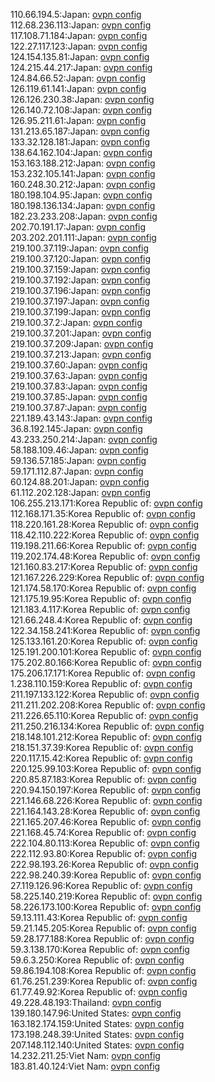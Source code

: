 110.66.194.5:Japan: [ovpn config](vpn/110_66_194_5.ovpn)  
112.68.236.113:Japan: [ovpn config](vpn/112_68_236_113.ovpn)  
117.108.71.184:Japan: [ovpn config](vpn/117_108_71_184.ovpn)  
122.27.117.123:Japan: [ovpn config](vpn/122_27_117_123.ovpn)  
124.154.135.81:Japan: [ovpn config](vpn/124_154_135_81.ovpn)  
124.215.44.217:Japan: [ovpn config](vpn/124_215_44_217.ovpn)  
124.84.66.52:Japan: [ovpn config](vpn/124_84_66_52.ovpn)  
126.119.61.141:Japan: [ovpn config](vpn/126_119_61_141.ovpn)  
126.126.230.38:Japan: [ovpn config](vpn/126_126_230_38.ovpn)  
126.140.72.108:Japan: [ovpn config](vpn/126_140_72_108.ovpn)  
126.95.211.61:Japan: [ovpn config](vpn/126_95_211_61.ovpn)  
131.213.65.187:Japan: [ovpn config](vpn/131_213_65_187.ovpn)  
133.32.128.181:Japan: [ovpn config](vpn/133_32_128_181.ovpn)  
138.64.162.104:Japan: [ovpn config](vpn/138_64_162_104.ovpn)  
153.163.188.212:Japan: [ovpn config](vpn/153_163_188_212.ovpn)  
153.232.105.141:Japan: [ovpn config](vpn/153_232_105_141.ovpn)  
160.248.30.212:Japan: [ovpn config](vpn/160_248_30_212.ovpn)  
180.198.104.95:Japan: [ovpn config](vpn/180_198_104_95.ovpn)  
180.198.136.134:Japan: [ovpn config](vpn/180_198_136_134.ovpn)  
182.23.233.208:Japan: [ovpn config](vpn/182_23_233_208.ovpn)  
202.70.191.17:Japan: [ovpn config](vpn/202_70_191_17.ovpn)  
203.202.201.111:Japan: [ovpn config](vpn/203_202_201_111.ovpn)  
219.100.37.119:Japan: [ovpn config](vpn/219_100_37_119.ovpn)  
219.100.37.120:Japan: [ovpn config](vpn/219_100_37_120.ovpn)  
219.100.37.159:Japan: [ovpn config](vpn/219_100_37_159.ovpn)  
219.100.37.192:Japan: [ovpn config](vpn/219_100_37_192.ovpn)  
219.100.37.196:Japan: [ovpn config](vpn/219_100_37_196.ovpn)  
219.100.37.197:Japan: [ovpn config](vpn/219_100_37_197.ovpn)  
219.100.37.199:Japan: [ovpn config](vpn/219_100_37_199.ovpn)  
219.100.37.2:Japan: [ovpn config](vpn/219_100_37_2.ovpn)  
219.100.37.201:Japan: [ovpn config](vpn/219_100_37_201.ovpn)  
219.100.37.209:Japan: [ovpn config](vpn/219_100_37_209.ovpn)  
219.100.37.213:Japan: [ovpn config](vpn/219_100_37_213.ovpn)  
219.100.37.60:Japan: [ovpn config](vpn/219_100_37_60.ovpn)  
219.100.37.63:Japan: [ovpn config](vpn/219_100_37_63.ovpn)  
219.100.37.83:Japan: [ovpn config](vpn/219_100_37_83.ovpn)  
219.100.37.85:Japan: [ovpn config](vpn/219_100_37_85.ovpn)  
219.100.37.87:Japan: [ovpn config](vpn/219_100_37_87.ovpn)  
221.189.43.143:Japan: [ovpn config](vpn/221_189_43_143.ovpn)  
36.8.192.145:Japan: [ovpn config](vpn/36_8_192_145.ovpn)  
43.233.250.214:Japan: [ovpn config](vpn/43_233_250_214.ovpn)  
58.188.109.46:Japan: [ovpn config](vpn/58_188_109_46.ovpn)  
59.136.57.185:Japan: [ovpn config](vpn/59_136_57_185.ovpn)  
59.171.112.87:Japan: [ovpn config](vpn/59_171_112_87.ovpn)  
60.124.88.201:Japan: [ovpn config](vpn/60_124_88_201.ovpn)  
61.112.202.128:Japan: [ovpn config](vpn/61_112_202_128.ovpn)  
106.255.213.171:Korea Republic of: [ovpn config](vpn/106_255_213_171.ovpn)  
112.168.171.35:Korea Republic of: [ovpn config](vpn/112_168_171_35.ovpn)  
118.220.161.28:Korea Republic of: [ovpn config](vpn/118_220_161_28.ovpn)  
118.42.110.222:Korea Republic of: [ovpn config](vpn/118_42_110_222.ovpn)  
119.198.211.66:Korea Republic of: [ovpn config](vpn/119_198_211_66.ovpn)  
119.202.174.48:Korea Republic of: [ovpn config](vpn/119_202_174_48.ovpn)  
121.160.83.217:Korea Republic of: [ovpn config](vpn/121_160_83_217.ovpn)  
121.167.226.229:Korea Republic of: [ovpn config](vpn/121_167_226_229.ovpn)  
121.174.58.170:Korea Republic of: [ovpn config](vpn/121_174_58_170.ovpn)  
121.175.19.95:Korea Republic of: [ovpn config](vpn/121_175_19_95.ovpn)  
121.183.4.117:Korea Republic of: [ovpn config](vpn/121_183_4_117.ovpn)  
121.66.248.4:Korea Republic of: [ovpn config](vpn/121_66_248_4.ovpn)  
122.34.158.241:Korea Republic of: [ovpn config](vpn/122_34_158_241.ovpn)  
125.133.161.20:Korea Republic of: [ovpn config](vpn/125_133_161_20.ovpn)  
125.191.200.101:Korea Republic of: [ovpn config](vpn/125_191_200_101.ovpn)  
175.202.80.166:Korea Republic of: [ovpn config](vpn/175_202_80_166.ovpn)  
175.206.17.171:Korea Republic of: [ovpn config](vpn/175_206_17_171.ovpn)  
1.238.110.159:Korea Republic of: [ovpn config](vpn/1_238_110_159.ovpn)  
211.197.133.122:Korea Republic of: [ovpn config](vpn/211_197_133_122.ovpn)  
211.211.202.208:Korea Republic of: [ovpn config](vpn/211_211_202_208.ovpn)  
211.226.65.110:Korea Republic of: [ovpn config](vpn/211_226_65_110.ovpn)  
211.250.216.134:Korea Republic of: [ovpn config](vpn/211_250_216_134.ovpn)  
218.148.101.212:Korea Republic of: [ovpn config](vpn/218_148_101_212.ovpn)  
218.151.37.39:Korea Republic of: [ovpn config](vpn/218_151_37_39.ovpn)  
220.117.15.42:Korea Republic of: [ovpn config](vpn/220_117_15_42.ovpn)  
220.125.99.103:Korea Republic of: [ovpn config](vpn/220_125_99_103.ovpn)  
220.85.87.183:Korea Republic of: [ovpn config](vpn/220_85_87_183.ovpn)  
220.94.150.197:Korea Republic of: [ovpn config](vpn/220_94_150_197.ovpn)  
221.146.68.226:Korea Republic of: [ovpn config](vpn/221_146_68_226.ovpn)  
221.164.143.28:Korea Republic of: [ovpn config](vpn/221_164_143_28.ovpn)  
221.165.207.46:Korea Republic of: [ovpn config](vpn/221_165_207_46.ovpn)  
221.168.45.74:Korea Republic of: [ovpn config](vpn/221_168_45_74.ovpn)  
222.104.80.113:Korea Republic of: [ovpn config](vpn/222_104_80_113.ovpn)  
222.112.93.80:Korea Republic of: [ovpn config](vpn/222_112_93_80.ovpn)  
222.98.193.26:Korea Republic of: [ovpn config](vpn/222_98_193_26.ovpn)  
222.98.240.39:Korea Republic of: [ovpn config](vpn/222_98_240_39.ovpn)  
27.119.126.96:Korea Republic of: [ovpn config](vpn/27_119_126_96.ovpn)  
58.225.140.219:Korea Republic of: [ovpn config](vpn/58_225_140_219.ovpn)  
58.226.173.100:Korea Republic of: [ovpn config](vpn/58_226_173_100.ovpn)  
59.13.111.43:Korea Republic of: [ovpn config](vpn/59_13_111_43.ovpn)  
59.21.145.205:Korea Republic of: [ovpn config](vpn/59_21_145_205.ovpn)  
59.28.177.188:Korea Republic of: [ovpn config](vpn/59_28_177_188.ovpn)  
59.3.138.170:Korea Republic of: [ovpn config](vpn/59_3_138_170.ovpn)  
59.6.3.250:Korea Republic of: [ovpn config](vpn/59_6_3_250.ovpn)  
59.86.194.108:Korea Republic of: [ovpn config](vpn/59_86_194_108.ovpn)  
61.76.251.239:Korea Republic of: [ovpn config](vpn/61_76_251_239.ovpn)  
61.77.49.92:Korea Republic of: [ovpn config](vpn/61_77_49_92.ovpn)  
49.228.48.193:Thailand: [ovpn config](vpn/49_228_48_193.ovpn)  
139.180.147.96:United States: [ovpn config](vpn/139_180_147_96.ovpn)  
163.182.174.159:United States: [ovpn config](vpn/163_182_174_159.ovpn)  
173.198.248.39:United States: [ovpn config](vpn/173_198_248_39.ovpn)  
207.148.112.140:United States: [ovpn config](vpn/207_148_112_140.ovpn)  
14.232.211.25:Viet Nam: [ovpn config](vpn/14_232_211_25.ovpn)  
183.81.40.124:Viet Nam: [ovpn config](vpn/183_81_40_124.ovpn)  
